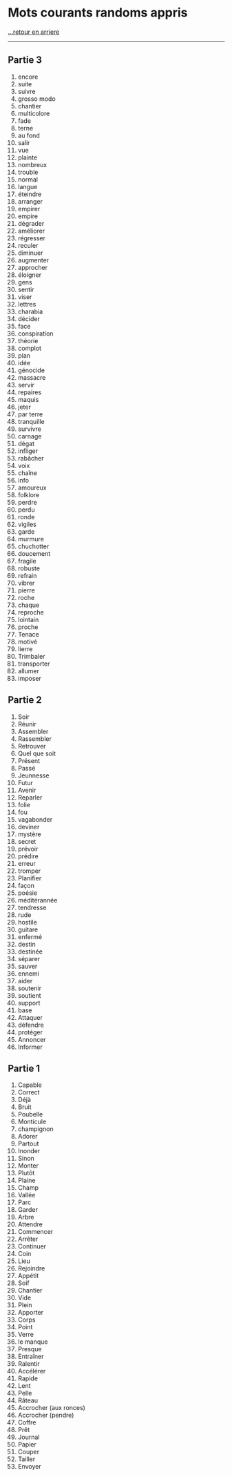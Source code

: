 # Mots courants randoms appris

[...retour en arriere](./menu.md)

---

## Partie 3

1. encore
2. suite
3. suivre
4. grosso modo
5. chantier
6. multicolore
7. fade
7. terne
8. au fond
9. salir
9. vue
10. plainte
11. nombreux
12. trouble
13. normal
14. langue
15. éteindre
16. arranger
17. empirer
18. empire
19. dégrader
20. améliorer
21. régresser
22. reculer
23. diminuer
24. augmenter
25. approcher
26. éloigner
27. gens
28. sentir
29. viser
30. lettres
31. charabia
32. décider 
33. face
34. conspiration
35. théorie
36. complot 
37. plan
38. idée
39. génocide
40. massacre
41. servir
42. repaires
43. maquis
44. jeter
45. par terre
46. tranquille
47. survivre
48. carnage
49. dégat
50. infliger
51. rabâcher
52. voix
53. chaîne
54. info
55. amoureux
56. folklore
57. perdre
58. perdu
59. ronde
60. vigiles 
61. garde
62. murmure
63. chuchotter
64. doucement
65. fragile
66. robuste
67. refrain
68. vibrer
69. pierre 
70. roche
71. chaque
72. reproche
73. lointain
74. proche
75. Tenace
76. motivé
77. lierre
78. Trimbaler
79. transporter
80. allumer 
81. imposer

## Partie 2

1. Soir
2. Réunir
3. Assembler
4. Rassembler
5. Retrouver
6. Quel que soit
7. Présent
8. Passé
9. Jeunnesse
10. Futur
11. Avenir
12. Reparler
13. folie
14. fou 
14. vagabonder
15. deviner
16. mystère
17. secret
18. prévoir 
19. prédire
20. erreur
21. tromper
22. Planifier
23. façon
23. poésie
24. méditérannée
25. tendresse
26. rude
27. hostile
28. guitare
27. enfermé
28. destin
29. destinée
30. séparer
31. sauver
32. ennemi
33. aider
34. soutenir
35. soutient
35. support
36. base
37. Attaquer
38. défendre
39. protéger
40. Annoncer 
39. Informer

## Partie 1

1. Capable
2. Correct
3. Déjà
4. Bruit 
5. Poubelle
6. Monticule
7. champignon
8. Adorer
9. Partout
11. Inonder
12. Sinon
13. Monter
14. Plutôt
15. Plaine
16. Champ 
17. Vallée
18. Parc 
19. Garder
20. Arbre
21. Attendre 
22. Commencer 
23. Arrêter
24. Continuer 
25. Coin
26. Lieu 
27. Rejoindre 
28. Appétit 
29. Soif 
30. Chantier 
31. Vide
32. Plein 
33. Apporter 
34. Corps 
35. Point 
36. Verre 
37. le manque 
38. Presque 
39. Entraîner 
40. Ralentir 
41. Accélérer 
42. Rapide 
43. Lent 
44. Pelle
45. Râteau
46. Accrocher (aux ronces)
47. Accrocher (pendre)
48. Coffre
49. Prêt
50. Journal
51. Papier 
52. Couper 
53. Tailler 
54. Envoyer